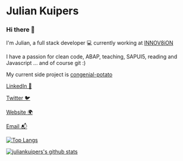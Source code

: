 # Julian Kuipers

### Hi there 👋

I'm Julian, a full stack developer 💻 currently working at [INNOV8iON](https://innov8ion.nl/) 

I have a passion for clean code, ABAP, teaching, SAPUI5, reading and Javascript ... and of course git :)

My current side project is [congenial-potato](https://github.com/JulianKuipers/congenial-potato)

[LinkedIn 💼](https://linkedin.com/in/juliankuipers)

[Twitter 🐦](https://twitter.com/juliankuipers)

[Website 🌍](https://juliankuipers.com)

[Email 📬](mailto:julian.kuipers@innov8ion.nl)

[![Top Langs](https://vercel-stats-main.vercel.app/api/top-langs/?username=juliankuipers&layout=demo)](https://github.com/anuraghazra/github-readme-stats)

[![juliankuipers's github stats](https://vercel-stats-main.vercel.app/api?username=juliankuipers&show_icons=true&theme=cobalt)](https://github.com/juliankuipers/)